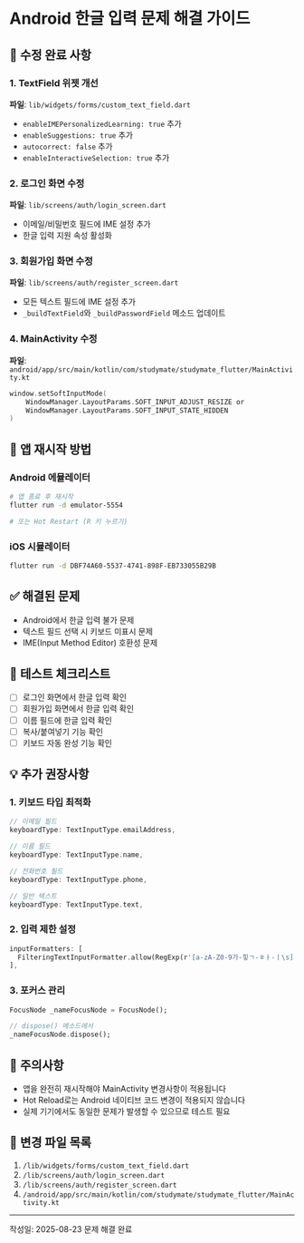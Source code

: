 # Android 한글 입력 문제 해결 가이드

## 🔧 수정 완료 사항

### 1. TextField 위젯 개선
**파일**: `lib/widgets/forms/custom_text_field.dart`
- `enableIMEPersonalizedLearning: true` 추가
- `enableSuggestions: true` 추가
- `autocorrect: false` 추가
- `enableInteractiveSelection: true` 추가

### 2. 로그인 화면 수정
**파일**: `lib/screens/auth/login_screen.dart`
- 이메일/비밀번호 필드에 IME 설정 추가
- 한글 입력 지원 속성 활성화

### 3. 회원가입 화면 수정
**파일**: `lib/screens/auth/register_screen.dart`
- 모든 텍스트 필드에 IME 설정 추가
- `_buildTextField`와 `_buildPasswordField` 메소드 업데이트

### 4. MainActivity 수정
**파일**: `android/app/src/main/kotlin/com/studymate/studymate_flutter/MainActivity.kt`
```kotlin
window.setSoftInputMode(
    WindowManager.LayoutParams.SOFT_INPUT_ADJUST_RESIZE or
    WindowManager.LayoutParams.SOFT_INPUT_STATE_HIDDEN
)
```

## 📱 앱 재시작 방법

### Android 에뮬레이터
```bash
# 앱 종료 후 재시작
flutter run -d emulator-5554

# 또는 Hot Restart (R 키 누르기)
```

### iOS 시뮬레이터
```bash
flutter run -d DBF74A60-5537-4741-898F-EB733055B29B
```

## ✅ 해결된 문제
- Android에서 한글 입력 불가 문제
- 텍스트 필드 선택 시 키보드 미표시 문제
- IME(Input Method Editor) 호환성 문제

## 🧪 테스트 체크리스트
- [ ] 로그인 화면에서 한글 입력 확인
- [ ] 회원가입 화면에서 한글 입력 확인
- [ ] 이름 필드에 한글 입력 확인
- [ ] 복사/붙여넣기 기능 확인
- [ ] 키보드 자동 완성 기능 확인

## 💡 추가 권장사항

### 1. 키보드 타입 최적화
```dart
// 이메일 필드
keyboardType: TextInputType.emailAddress,

// 이름 필드
keyboardType: TextInputType.name,

// 전화번호 필드
keyboardType: TextInputType.phone,

// 일반 텍스트
keyboardType: TextInputType.text,
```

### 2. 입력 제한 설정
```dart
inputFormatters: [
  FilteringTextInputFormatter.allow(RegExp(r'[a-zA-Z0-9가-힣ㄱ-ㅎㅏ-ㅣ\s]')),
],
```

### 3. 포커스 관리
```dart
FocusNode _nameFocusNode = FocusNode();

// dispose() 메소드에서
_nameFocusNode.dispose();
```

## 🚨 주의사항
- 앱을 완전히 재시작해야 MainActivity 변경사항이 적용됩니다
- Hot Reload로는 Android 네이티브 코드 변경이 적용되지 않습니다
- 실제 기기에서도 동일한 문제가 발생할 수 있으므로 테스트 필요

## 📝 변경 파일 목록
1. `/lib/widgets/forms/custom_text_field.dart`
2. `/lib/screens/auth/login_screen.dart`
3. `/lib/screens/auth/register_screen.dart`
4. `/android/app/src/main/kotlin/com/studymate/studymate_flutter/MainActivity.kt`

---
작성일: 2025-08-23
문제 해결 완료
